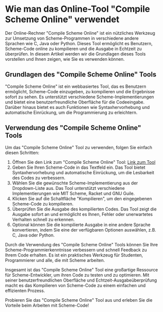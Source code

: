 Wie man das Online-Tool "Compile Scheme Online" verwendet
=========================================================

Der Online-Rechner "Compile Scheme Online" ist ein nützliches Werkzeug zur Umsetzung von Scheme-Programmen in verschiedene andere Sprachen wie C, Java oder Python. Dieses Tool ermöglicht es Benutzern, Scheme-Code online zu kompilieren und die Ausgabe in Echtzeit zu überprüfen. In diesem Artikel werden wir die Grundlagen dieses Tools vorstellen und Ihnen zeigen, wie Sie es verwenden können.

Grundlagen des "Compile Scheme Online" Tools
--------------------------------------------

"Compile Scheme Online" ist ein webbasiertes Tool, das es Benutzern ermöglicht, Scheme-Code einzugeben, zu kompilieren und die Ergebnisse sofort zu sehen. Es unterstützt verschiedene Scheme-Implementierungen und bietet eine benutzerfreundliche Oberfläche für die Codeeingabe. Darüber hinaus bietet es auch Funktionen wie Syntaxhervorhebung und automatische Einrückung, um die Programmierung zu erleichtern.

Verwendung des "Compile Scheme Online" Tools
--------------------------------------------

Um das "Compile Scheme Online" Tool zu verwenden, folgen Sie einfach diesen Schritten:

1. Öffnen Sie den Link zum "Compile Scheme Online" Tool: [Link zum Tool](https://www.onlinecalculatorsfree.com/de/tools/compile-scheme-online.html)
2. Geben Sie Ihren Scheme-Code in das Textfeld ein. Das Tool bietet Syntaxhervorhebung und automatische Einrückung, um die Lesbarkeit des Codes zu verbessern.
3. Wählen Sie die gewünschte Scheme-Implementierung aus der Dropdown-Liste aus. Das Tool unterstützt verschiedene Implementierungen wie MIT Scheme, Racket und GNU Guile.
4. Klicken Sie auf die Schaltfläche "Kompilieren", um den eingegebenen Scheme-Code zu kompilieren.
5. Überprüfen Sie die Ausgabe des kompilierten Codes. Das Tool zeigt die Ausgabe sofort an und ermöglicht es Ihnen, Fehler oder unerwartetes Verhalten schnell zu erkennen.
6. Optional können Sie die kompilierte Ausgabe in eine andere Sprache konvertieren, indem Sie eine der verfügbaren Optionen auswählen, z.B. C, Java oder Python.

Durch die Verwendung des "Compile Scheme Online" Tools können Sie Ihre Scheme-Programmierkenntnisse verbessern und schnell Feedback zu Ihrem Code erhalten. Es ist ein praktisches Werkzeug für Studenten, Programmierer und alle, die mit Scheme arbeiten.

Insgesamt ist das "Compile Scheme Online" Tool eine großartige Ressource für Scheme-Entwickler, um ihren Code zu testen und zu optimieren. Mit seiner benutzerfreundlichen Oberfläche und Echtzeit-Ausgabeüberprüfung macht es das Kompilieren von Scheme-Code zu einem einfachen und effizienten Prozess.

Probieren Sie das "Compile Scheme Online" Tool aus und erleben Sie die Vorteile beim Arbeiten mit Scheme-Code!